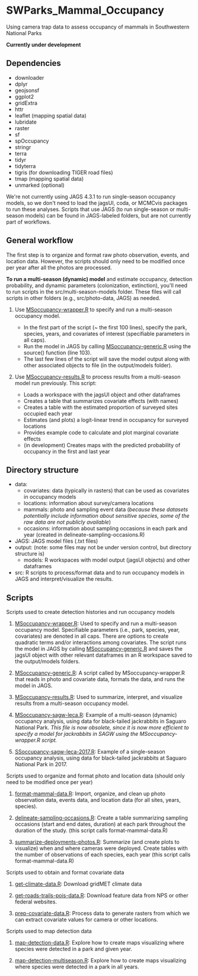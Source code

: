 # SWParks_Mammal_Occupancy
Using camera trap data to assess occupancy of mammals in Southwestern National Parks

**Currently under development**

## Dependencies

+ downloader
+ dplyr
+ geojsonsf
+ ggplot2
+ gridExtra
+ httr
+ leaflet (mapping spatial data)
+ lubridate
+ raster
+ sf
+ spOccupancy
+ stringr
+ terra
+ tidyr
+ tidyterra
+ tigris (for downloading TIGER road files)
+ tmap (mapping spatial data)
+ unmarked (optional)

We're not currently using JAGS 4.3.1 to run single-season occupancy models, so 
we don't need to load the jagsUI, coda, or MCMCvis packages to run these 
analyses. Scripts that use JAGS (to run single-season or multi-season models) 
can be found in JAGS-labeled folders, but are not currently part of workflows. 

## General workflow

The first step is to organize and format raw photo observation, events, and 
location data. However, the scripts should only need to be modified once per 
year after all the photos are processed.  

**To run a multi-season (dynamic) model** and estimate occupancy, detection 
probability, and dynamic parameters (colonization, extinction), you'll need to
run scripts in the src/multi-season-models folder. These files will call
scripts in other folders (e.g., src/photo-data, JAGS) as needed. 

1. Use [MSoccupancy-wrapper.R](src/multi-season-models/MSoccupancy-wrapper.R) to
   specify and run a multi-season occupancy model.
   + In the first part of the script (~ the first 100 lines), specify the 
     park, species, years, and covariates of interest (specifiable parameters in 
     all caps).  
   + Run the model in JAGS by calling 
     [MSoccupancy-generic.R](src/multi-season-models/MSoccupancy-generic.R) 
     using the source() function (line 103). 
   + The last few lines of the script will save the model output along with 
     other associated objects to file (in the output/models folder).

2. Use [MSoccupancy-results.R](src/multi-season-models/MSoccupancy-results.R) to
   process results from a multi-season model run previously. This script:
   + Loads a workspace with the jagsUI object and other dataframes
   + Creates a table that summarizes covariate effects (with names)
   + Creates a table with the estimated proportion of surveyed sites occupied 
     each year
   + Estimates (and plots) a logit-linear trend in occupancy for surveyed 
     locations
   + Provides example code to calculate and plot marginal covariate effects
   + (in development) Creates maps with the predicted probability of occupancy 
     in the first and last year

## Directory structure

+ data:
   + covariates: data (typically in rasters) that can be used as covariates in 
   occupancy models
   + locations: information about survey/camera locations
   + mammals: photo and sampling event data (_because these datasets potentially 
   include information about sensitive species, some of the raw data are not 
   publicly available_)
   + occasions: information about sampling occasions in each park and year 
   (created in  delineate-sampling-occasions.R)
+ JAGS: JAGS model files (.txt files)
+ output: (note: some files may not be under version control, but directory 
  structure is)
   + models: R workspaces with model output (jagsUI objects) and other dataframes
+ src: R scripts to process/format data and to run occupancy models in JAGS and 
  interpret/visualize the results.

## Scripts

Scripts used to create detection histories and run occupancy models

1. [MSoccupancy-wrapper.R](src/multi-season-models/MSoccupancy-wrapper.R): Used
   to specify and run a multi-season occupancy model. Specifiable parameters
   (i.e., park, species, year, covariates) are denoted in all caps. There are
   options to create quadratic terms and/or interactions among covariates. The
   script runs the model in JAGS by calling 
   [MSoccupancy-generic.R](src/multi-season-models/MSoccupancy-generic.R) and 
   saves the jagsUI object with other relevant dataframes in an R workspace 
   saved to the output/models folders.

2. [MSoccupancy-generic.R](src/multi-season-models/MSoccupancy-generic.R): A 
   script called by MSoccupancy-wrapper.R that reads in photo and covariate 
   data, formats the data, and runs the model in JAGS.

3. [MSoccupancy-results.R](src/multi-season-models/MSoccupancy-results.R): Used
   to summarize, interpret, and visualize results from a multi-season occupancy
   model. 

4. [MSoccupancy-sagw-leca.R](src/multi-season-models/MSoccupancy-sagw-leca.R): 
   Example of a multi-season (dynamic) occupancy analysis, using data for 
   black-tailed jackrabbits in Saguaro National Park. _This file is now obsolete,
   since it is now more efficient to specify a model for jackrabbits in SAGW 
   using the MSoccupancy-wrapper.R script._

5. [SSoccupancy-sagw-leca-2017.R](src/single-season-models/SSoccupancy-sagw-leca-2017.R): 
   Example of a single-season occupancy analysis, using data for black-tailed 
   jackrabbits at Saguaro National Park in 2017.

Scripts used to organize and format photo and location data (should only need to 
be modified once per year)
   
1. [format-mammal-data.R](src/photo-data/format-mammal-data.R): Import, 
   organize, and clean up photo observation data, events data, and location data 
   (for all sites, years, species). 
   
2. [delineate-sampling-occasions.R](src/photo-data/delineate-sampling-occasions.R): 
   Create a table summarizing sampling occasions (start and end dates, duration) 
   at each park throughout the duration of the study. (this script calls 
   format-mammal-data.R)

3. [summarize-deployments-photos.R](src/photo-data/summarize-deployements-photos.R): 
   Summarize (and create plots to visualize) when and where cameras were 
   deployed. Create tables with the number of observations of each species, each 
   year (this script calls format-mammal-data.R)

Scripts used to obtain and format covariate data 

1. [get-climate-data.R](src/covariate-data/get-climate-data.R): Download gridMET 
   climate data

2. [get-roads-trails-pois-data.R](src/covariate-data/get-roads-trails-pois-data.R): 
   Download feature data from NPS or other federal websites.

3. [prep-covariate-data.R](src/covariate-data/prep-covaraite-data.R): Process 
   data to generate rasters from which we can extract covariate values for 
   camera or other locations.

Scripts used to map detection data

1. [map-detection-data.R](src/map-detection-data/map-detection-data.R): Explore 
   how to create maps visualizing where species were detected in a park and 
   given year.

2. [map-detection-multiseason.R](src/map-detection-data/map-detection-multiseason.R): 
   Explore how to create maps visualizing where species were detected in a park 
   in all years.
   
